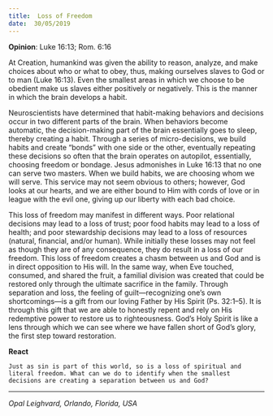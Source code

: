 ```yaml
---
title:  Loss of Freedom
date:  30/05/2019
---
```


**Opinion**: Luke 16:13; Rom. 6:16

At Creation, humankind was given the ability to reason, analyze, and make choices about who or what to obey, thus, making ourselves slaves to God or to man (Luke 16:13). Even the smallest areas in which we choose to be obedient make us slaves either positively or negatively. This is the manner in which the brain develops a habit.

Neuroscientists have determined that habit-making behaviors and decisions occur in two different parts of the brain. When behaviors become automatic, the decision-making part of the brain essentially goes to sleep, thereby creating a habit. Through a series of micro-decisions, we build habits and create “bonds” with one side or the other, eventually repeating these decisions so often that the brain operates on autopilot, essentially, choosing freedom or bondage. Jesus admonishes in Luke 16:13 that no one can serve two masters. When we build habits, we are choosing whom we will serve. This service may not seem obvious to others; however, God looks at our hearts, and we are either bound to Him with cords of love or in league with the evil one, giving up our liberty with each bad choice.

This loss of freedom may manifest in different ways. Poor relational decisions may lead to a loss of trust; poor food habits may lead to a loss of health; and poor stewardship decisions may lead to a loss of resources (natural, financial, and/or human). While initially these losses may not feel as though they are of any consequence, they do result in a loss of our freedom. This loss of freedom creates a chasm between us and God and is in direct opposition to His will. In the same way, when Eve touched, consumed, and shared the fruit, a familial division was created that could be restored only through the ultimate sacrifice in the family. Through separation and loss, the feeling of guilt—recognizing one’s own shortcomings—is a gift from our loving Father by His Spirit (Ps. 32:1–5). It is through this gift that we are able to honestly repent and rely on His redemptive power to restore us to righteousness. God’s Holy Spirit is like a lens through which we can see where we have fallen short of God’s glory, the first step toward restoration.

**React**

`Just as sin is part of this world, so is a loss of spiritual and literal freedom. What can we do to identify when the smallest decisions are creating a separation between us and God?`

---

_Opal Leighvard, Orlando, Florida, USA_